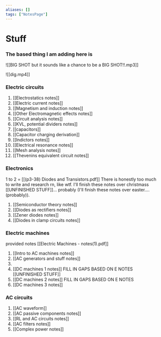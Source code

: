 ```yaml
---
aliases: []
tags: ["NotesPage"]
---
```

# Stuff
### The based thing I am adding here is

![[BIG SHOT but it sounds like a chance to be a BIG SHOT!!.mp3]]

![[dig.mp4]]

### Electric circuits
1) [[Electrostatics notes]]
2) [[Electric current notes]]
3) [[Magnetism and induction notes]]
4) [[Other Electromagnetic effects notes]]
5) [[Circuit analysis notes]]
6) [[KVL, potential dividers notes]]
7) [[capacitors]]
8) [[Capacitor charging derivation]]
9) [[Indictors notes]]
10) [[Electrical resonance notes]]
11) [[Mesh analysis notes]]
12) [[Thevenins equivalent circuit notes]]

### Electronics
1 to 2 = [[(p3-38) Diodes and Transistors.pdf]]
There is honestly too much to write and research rn, like wtf. I'll finish these notes over christmass [[UNFINISHED STUFF]]... probably (I'll finish these notes over easter.... (probably)). 

1) [[Semiconductor theory notes]]
2) [[Diodes as rectifiers notes]]
3) [[Zener diodes notes]]
4) [[Diodes in clamp circuits notes]]

### Electric machines
provided notes [[Electric Machines - notes(1).pdf]]

1) [[Intro to AC machines notes]]
3) [[AC generators and stuff notes]] 
4) 
5) [[DC machines 1 notes]] FILL IN GAPS BASED ON E NOTES [[UNFINISHED STUFF]]
6) [[DC machines 2 notes]] FILL IN GAPS BASED ON E NOTES
7) [[DC machines 3 notes]]

### AC circuits
1) [[AC waveform]]
2) [[AC passive components notes]]
3) [[RL and AC circuits notes]]
4) [[AC filters notes]]
5) [[Complex power notes]]